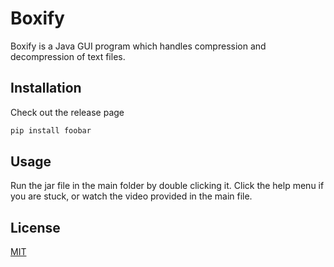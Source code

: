 # Boxify

Boxify is a Java GUI program which handles compression and decompression of text files.

## Installation

Check out the release page

```bash
pip install foobar
```

## Usage
Run the jar file in the main folder by double clicking it.
Click the help menu if you are stuck, or watch the video provided in the main file.

## License
[MIT](https://choosealicense.com/licenses/mit/)
